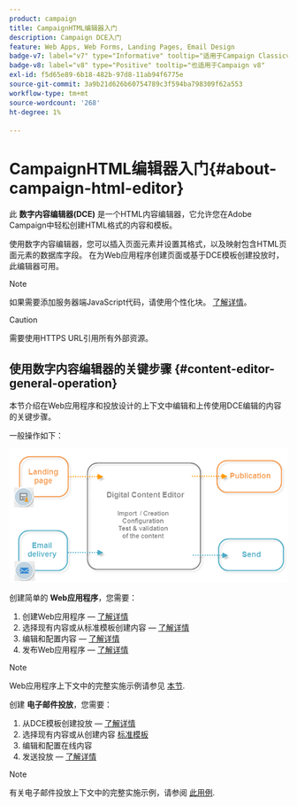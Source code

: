 ```yaml
---
product: campaign
title: CampaignHTML编辑器入门
description: Campaign DCE入门
feature: Web Apps, Web Forms, Landing Pages, Email Design
badge-v7: label="v7" type="Informative" tooltip="适用于Campaign Classicv7"
badge-v8: label="v8" type="Positive" tooltip="也适用于Campaign v8"
exl-id: f5d65e89-6b18-482b-97d8-11ab94f6775e
source-git-commit: 3a9b21d626b60754789c3f594ba798309f62a553
workflow-type: tm+mt
source-wordcount: '268'
ht-degree: 1%

---
```


# CampaignHTML编辑器入门{#about-campaign-html-editor}



此 **数字内容编辑器(DCE)** 是一个HTML内容编辑器，它允许您在Adobe Campaign中轻松创建HTML格式的内容和模板。

使用数字内容编辑器，您可以插入页面元素并设置其格式，以及映射包含HTML页面元素的数据库字段。 在为Web应用程序创建页面或基于DCE模板创建投放时，此编辑器可用。

>[!NOTE]
>
>如果需要添加服务器端JavaScript代码，请使用个性化块。 [了解详情](../../delivery/using/personalization-blocks.md)。

>[!CAUTION]
>
>需要使用HTTPS URL引用所有外部资源。

## 使用数字内容编辑器的关键步骤 {#content-editor-general-operation}

本节介绍在Web应用程序和投放设计的上下文中编辑和上传使用DCE编辑的内容的关键步骤。

一般操作如下：

![](assets/dce_schema.png)

创建简单的 **Web应用程序**，您需要：

1. 创建Web应用程序 —  [了解详情](creating-a-landing-page.md)
1. 选择现有内容或从标准模板创建内容 —  [了解详情](template-management.md)
1. 编辑和配置内容 —  [了解详情](editing-content.md)
1. 发布Web应用程序 —  [了解详情](creating-a-landing-page.md#step-3---publishing-content)

>[!NOTE]
>
>Web应用程序上下文中的完整实施示例请参见  [本节](creating-a-landing-page.md).

创建 **电子邮件投放**，您需要：

1. 从DCE模板创建投放 —  [了解详情](use-case--creating-an-email-delivery.md)
1. 选择现有内容或从创建内容 [标准模板](template-management.md)
1. 编辑和配置在线内容
1. 发送投放 —  [了解详情](../../delivery/using/steps-about-delivery-creation-steps.md)

>[!NOTE]
>
>有关电子邮件投放上下文中的完整实施示例，请参阅 [此用例](use-case--creating-an-email-delivery.md).

